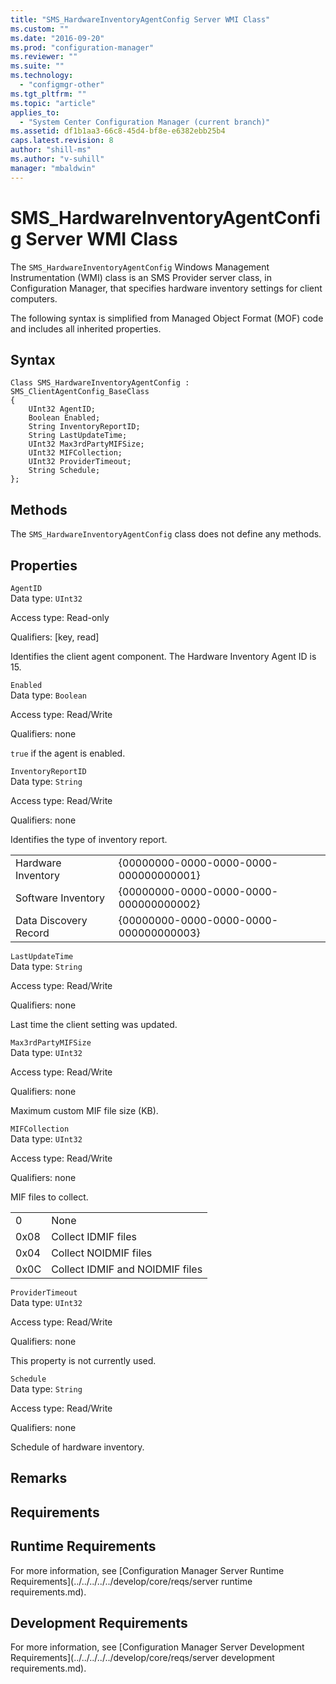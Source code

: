 ```yaml
---
title: "SMS_HardwareInventoryAgentConfig Server WMI Class"
ms.custom: ""
ms.date: "2016-09-20"
ms.prod: "configuration-manager"
ms.reviewer: ""
ms.suite: ""
ms.technology: 
  - "configmgr-other"
ms.tgt_pltfrm: ""
ms.topic: "article"
applies_to: 
  - "System Center Configuration Manager (current branch)"
ms.assetid: df1b1aa3-66c8-45d4-bf8e-e6382ebb25b4
caps.latest.revision: 8
author: "shill-ms"
ms.author: "v-suhill"
manager: "mbaldwin"
---
```

# SMS_HardwareInventoryAgentConfig Server WMI Class
The `SMS_HardwareInventoryAgentConfig` Windows Management Instrumentation (WMI) class is an SMS Provider server class, in Configuration Manager, that specifies hardware inventory settings for client computers.  
  
 The following syntax is simplified from Managed Object Format (MOF) code and includes all inherited properties.  
  
## Syntax  
  
```  
Class SMS_HardwareInventoryAgentConfig : SMS_ClientAgentConfig_BaseClass  
{  
    UInt32 AgentID;  
    Boolean Enabled;  
    String InventoryReportID;  
    String LastUpdateTime;  
    UInt32 Max3rdPartyMIFSize;  
    UInt32 MIFCollection;  
    UInt32 ProviderTimeout;  
    String Schedule;  
};  
```  
  
## Methods  
 The `SMS_HardwareInventoryAgentConfig` class does not define any methods.  
  
## Properties  
 `AgentID`  
 Data type: `UInt32`  
  
 Access type: Read-only  
  
 Qualifiers: [key, read]  
  
 Identifies the client agent component. The Hardware Inventory Agent ID is 15.  
  
 `Enabled`  
 Data type: `Boolean`  
  
 Access type: Read/Write  
  
 Qualifiers: none  
  
 `true` if the agent is enabled.  
  
 `InventoryReportID`  
 Data type: `String`  
  
 Access type: Read/Write  
  
 Qualifiers: none  
  
 Identifies the type of inventory report.  
  
|||  
|-|-|  
|Hardware Inventory|{00000000-0000-0000-0000-000000000001}|  
|Software Inventory|{00000000-0000-0000-0000-000000000002}|  
|Data Discovery Record|{00000000-0000-0000-0000-000000000003}|  
  
 `LastUpdateTime`  
 Data type: `String`  
  
 Access type: Read/Write  
  
 Qualifiers: none  
  
 Last time the client setting was updated.  
  
 `Max3rdPartyMIFSize`  
 Data type: `UInt32`  
  
 Access type: Read/Write  
  
 Qualifiers: none  
  
 Maximum custom MIF file size (KB).  
  
 `MIFCollection`  
 Data type: `UInt32`  
  
 Access type: Read/Write  
  
 Qualifiers: none  
  
 MIF files to collect.  
  
|||  
|-|-|  
|0|None|  
|0x08|Collect IDMIF files|  
|0x04|Collect NOIDMIF files|  
|0x0C|Collect IDMIF and NOIDMIF files|  
  
 `ProviderTimeout`  
 Data type: `UInt32`  
  
 Access type: Read/Write  
  
 Qualifiers: none  
  
 This property is not currently used.  
  
 `Schedule`  
 Data type: `String`  
  
 Access type: Read/Write  
  
 Qualifiers: none  
  
 Schedule of hardware inventory.  
  
## Remarks  
  
## Requirements  
  
## Runtime Requirements  
 For more information, see [Configuration Manager Server Runtime Requirements](../../../../../develop/core/reqs/server runtime requirements.md).  
  
## Development Requirements  
 For more information, see [Configuration Manager Server Development Requirements](../../../../../develop/core/reqs/server development requirements.md).